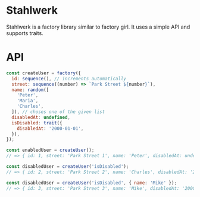 # Stahlwerk

Stahlwerk is a factory library similar to factory girl. It uses a simple
API and supports traits.

# API

```js
const createUser = factory({
  id: sequence(), // increments automatically
  street: sequence((number) => `Park Street ${number}`),
  name: random([
    'Peter',
    'Maria',
    'Charles',
  ]), // choses one of the given list
  disabledAt: undefined,
  isDisabled: trait({
    disabledAt: '2000-01-01',
  }),
});

const enabledUser = createUser();
// => { id: 1, street: 'Park Street 1', name: 'Peter', disabledAt: undefined };

const disabledUser = createUser('isDisabled');
// => { id: 2, street: 'Park Street 2', name: 'Charles', disabledAt: '2000-01-01' };

const disabledUser = createUser('isDisabled', { name: 'Mike' });
// => { id: 3, street: 'Park Street 3', name: 'Mike', disabledAt: '2000-01-01' };
```

